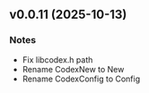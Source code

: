 ## v0.0.11 (2025-10-13)
### Notes

- Fix libcodex.h path
- Rename CodexNew to New
- Rename CodexConfig to Config